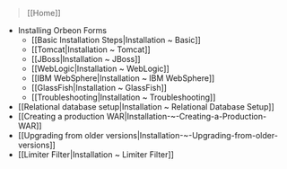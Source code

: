 > [[Home]]

- Installing Orbeon Forms
  - [[Basic Installation Steps|Installation ~ Basic]]
  - [[Tomcat|Installation ~ Tomcat]]
  - [[JBoss|Installation ~ JBoss]]
  - [[WebLogic|Installation ~ WebLogic]]
  - [[IBM WebSphere|Installation ~ IBM WebSphere]]
  - [[GlassFish|Installation ~ GlassFish]]
  - [[Troubleshooting|Installation ~ Troubleshooting]]
- [[Relational database setup|Installation ~ Relational Database Setup]]
- [[Creating a production WAR|Installation-~-Creating-a-Production-WAR]]
- [[Upgrading from older versions|Installation-~-Upgrading-from-older-versions]]
- [[Limiter Filter|Installation ~ Limiter Filter]]